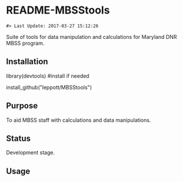 README-MBSStools
================

<!-- README.md is generated from README.Rmd. Please edit that file -->
    #> Last Update: 2017-03-27 15:12:26

Suite of tools for data manipulation and calculations for Maryland DNR MBSS program.

Installation
------------

library(devtools) \#install if needed

install\_github("leppott/MBSStools")

Purpose
-------

To aid MBSS staff with calculations and data manipulations.

Status
------

Development stage.

Usage
-----
